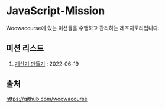 # JavaScript-Mission

Woowacourse에 있는 미션들을 수행하고 관리하는 레포지토리입니다.

## 미션 리스트

1. [계산기 만들기](https://github.com/sosoYim/JavaScript-Mission/tree/main/javascript-calculator) : 2022-06-19

## 출처

https://github.com/woowacourse
